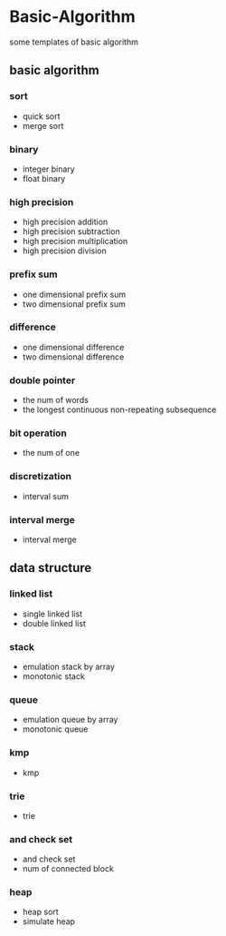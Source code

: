 # Basic-Algorithm
some templates of basic algorithm
## basic algorithm
### sort
- quick sort
- merge sort
### binary
- integer binary
- float binary
### high precision
- high precision addition
- high precision subtraction
- high precision multiplication
- high precision division
### prefix sum
- one dimensional prefix sum
- two dimensional prefix sum
### difference
- one dimensional difference
- two dimensional difference
### double pointer
- the num of words
- the longest continuous non-repeating subsequence
### bit operation
- the num of one
### discretization
- interval sum
### interval merge
- interval merge 
## data structure
### linked list
- single linked list
- double linked list
### stack
- emulation stack by array
- monotonic stack
### queue
- emulation queue by array
- monotonic queue
### kmp
- kmp
### trie
- trie
### and check set
- and check set
- num of connected block
### heap
- heap sort
- simulate heap